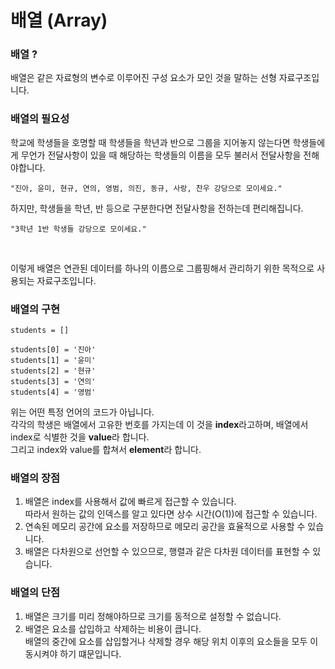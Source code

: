 # 배열 (Array)

### 배열 ?
배열은 같은 자료형의 변수로 이루어진 구성 요소가 모인 것을 말하는 선형 자료구조입니다.  


### 배열의 필요성
학교에 학생들을 호명할 때 학생들을 학년과 반으로 그룹을 지어놓지 않는다면 학생들에게 무언가 전달사항이 있을 때 해당하는 학생들의 이름을 모두 불러서 전달사항을 전해야합니다.  
```
"진아, 윤미, 현규, 연의, 영범, 의진, 동규, 사랑, 찬우 강당으로 모이세요."
```

하지만, 학생들을 학년, 반 등으로 구분한다면 전달사항을 전하는데 편리해집니다.  
```
"3학년 1반 학생들 강당으로 모이세요."
```

<br>  

이렇게 배열은 연관된 데이터를 하나의 이름으로 그룹핑해서 관리하기 위한 목적으로 사용되는 자료구조입니다.


### 배열의 구현
```
students = []

students[0] = '진아'
students[1] = '윤미'
students[2] = '현규'
students[3] = '연의'
students[4] = '영범'
```
위는 어떤 특정 언어의 코드가 아닙니다.  
각각의 학생은 배열에서 고유한 번호를 가지는데 이 것을 **index**라고하며, 배열에서 index로 식별한 것을 **value**라 합니다.  
그리고 index와 value를 합쳐서 **element**라 합니다.  


### 배열의 장점
1. 배열은 index를 사용해서 값에 빠르게 접근할 수 있습니다.  
따라서 원하는 값의 인덱스를 알고 있다면 상수 시간(O(1))에 접근할 수 있습니다.
2. 연속된 메모리 공간에 요소를 저장하므로 메모리 공간을 효율적으로 사용할 수 있습니다.
3. 배열은 다차원으로 선언할 수 있으므로, 행렬과 같은 다차원 데이터를 표현할 수 있습니다.
   

### 배열의 단점
1. 배열은 크기를 미리 정해야하므로 크기를 동적으로 설정할 수 없습니다.
2. 배열은 요소를 삽입하고 삭제하는 비용이 큽니다.  
배열의 중간에 요소를 삽입할거나 삭제할 경우 해당 위치 이후의 요소들을 모두 이동시켜야 하기 떄문입니다.
